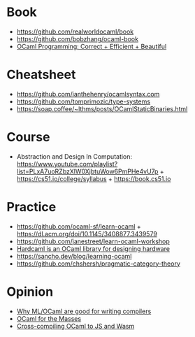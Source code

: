 # Book

- https://github.com/realworldocaml/book
- https://github.com/bobzhang/ocaml-book
- [OCaml Programming: Correct + Efficient + Beautiful](https://github.com/cs3110/textbook)

# Cheatsheet

- https://github.com/ianthehenry/ocamlsyntax.com
- https://github.com/tomprimozic/type-systems
- https://soap.coffee/~lthms/posts/OCamlStaticBinaries.html

# Course 

- Abstraction and Design In Computation: https://www.youtube.com/playlist?list=PLxA7uoRZbzXlW0XjbtuWow6PmPHe4vU7p + https://cs51.io/college/syllabus + https://book.cs51.io

# Practice

- https://github.com/ocaml-sf/learn-ocaml + https://dl.acm.org/doi/10.1145/3408877.3439579
- https://github.com/janestreet/learn-ocaml-workshop
- [Hardcaml is an OCaml library for designing hardware](https://github.com/janestreet/hardcaml)
- https://sancho.dev/blog/learning-ocaml
- https://github.com/chshersh/pragmatic-category-theory

# Opinion

- [Why ML/OCaml are good for writing compilers](http://flint.cs.yale.edu/cs421/case-for-ml.html)
- [OCaml for the Masses](https://queue.acm.org/detail.cfm?id=2038036)
- [Cross-compiling OCaml to JS and Wasm](https://semgrep.dev/blog/2023/turbo-mode)

